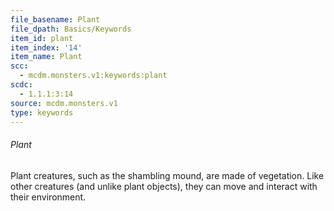 ```yaml
---
file_basename: Plant
file_dpath: Basics/Keywords
item_id: plant
item_index: '14'
item_name: Plant
scc:
  - mcdm.monsters.v1:keywords:plant
scdc:
  - 1.1.1:3:14
source: mcdm.monsters.v1
type: keywords
---
```


###### Plant

Plant creatures, such as the shambling mound, are made of vegetation. Like other creatures (and unlike plant objects), they can move and interact with their environment.
